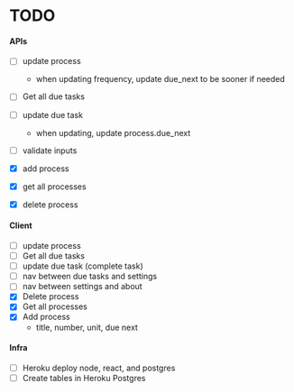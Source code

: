 # TODO

#### APIs

- [ ] update process
    - when updating frequency, update due_next to be sooner if needed
- [ ] Get all due tasks
- [ ] update due task
    - when updating, update process.due_next
- [ ] validate inputs
- [x] add process
- [x] get all processes
- [x] delete process


#### Client

- [ ] update process
- [ ] Get all due tasks
- [ ] update due task (complete task)
- [ ] nav between due tasks and settings
- [ ] nav between settings and about
- [x] Delete process
- [x] Get all processes
- [x] Add process
    - title, number, unit, due next

#### Infra
- [ ] Heroku deploy node, react, and postgres  
- [ ] Create tables in Heroku Postgres
